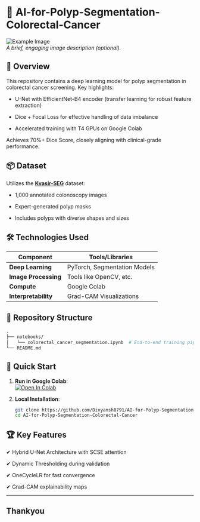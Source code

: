 # 🚀 AI-for-Polyp-Segmentation-Colorectal-Cancer

![Example Image](https://production-media.paperswithcode.com/datasets/Screenshot_from_2021-05-05_23-44-10.png)  
*A brief, engaging image description (optional).*

## 📖 Overview
This repository contains a deep learning model for polyp segmentation in colorectal cancer screening. Key highlights:

* U-Net with EfficientNet-B4 encoder (transfer learning for robust feature extraction)

* Dice + Focal Loss for effective handling of data imbalance

* Accelerated training with T4 GPUs on Google Colab

Achieves 70%+ Dice Score, closely aligning with clinical-grade performance.
## 📦 Dataset
Utilizes the **[Kvasir-SEG](https://datasets.simula.no/kvasir-seg/)**  dataset:

* 1,000 annotated colonoscopy images

* Expert-generated polyp masks

* Includes polyps with diverse shapes and sizes

## 🛠️ Technologies Used
| Component               | Tools/Libraries               |
|-------------------------|-------------------------------|
| **Deep Learning**       | PyTorch, Segmentation Models |
| **Image Processing**    | Tools like OpenCV, etc.      |
| **Compute**             | Google Colab                 |
| **Interpretability**    | Grad-CAM Visualizations      |

## 📁 Repository Structure
```bash
.
├── notebooks/
│   └── colorectal_cancer_segmentation.ipynb  # End-to-end training pipeline
└── README.md
```
## 🚀 Quick Start
1. **Run in Google Colab**:  
   [![Open In Colab](https://colab.research.google.com/assets/colab-badge.svg)](https://colab.research.google.com/github/Divyansh8791/AI-for-Polyp-Segmentation-Colorectal-Cancer/blob/main/notebooks/colorectal_cancer_prediction.ipynb)

2. **Local Installation**:
   ```bash
   git clone https://github.com/Divyansh8791/AI-for-Polyp-Segmentation-Colorectal-Cancer
   cd AI-for-Polyp-Segmentation-Colorectal-Cancer
   ```
## 🏆 Key Features
✔ Hybrid U-Net Architecture with SCSE attention

✔ Dynamic Thresholding during validation

✔ OneCycleLR for fast convergence

✔ Grad-CAM explainability maps

---
## Thankyou
